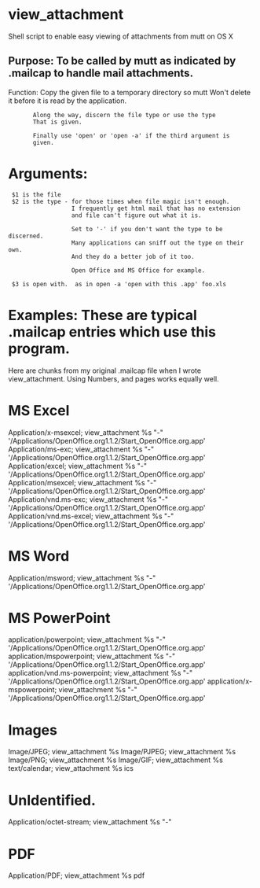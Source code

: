 view_attachment
===============

Shell script to enable easy viewing of attachments from mutt on OS X

Purpose:  To be called by mutt as indicated by .mailcap to handle mail attachments.
----------------------------------------------------------------------------------

 Function: Copy the given file to a temporary directory so mutt
           Won't delete it before it is read by the application.

           Along the way, discern the file type or use the type
           That is given.

           Finally use 'open' or 'open -a' if the third argument is
           given.


 Arguments:
===========

     $1 is the file
     $2 is the type - for those times when file magic isn't enough.
                      I frequently get html mail that has no extension
                      and file can't figure out what it is.
    
                      Set to '-' if you don't want the type to be discerned.
                      Many applications can sniff out the type on their own.
                      And they do a better job of it too.
                      
                      Open Office and MS Office for example.
                      
     $3 is open with.  as in open -a 'open with this .app' foo.xls

 Examples:  These are typical .mailcap entries which use this program.
========================================================================

 Here are chunks from my original .mailcap file when I wrote view_attachment. Using Numbers, and pages
 works equally well.

# MS Excel
Application/x-msexcel; view_attachment %s "-" '/Applications/OpenOffice.org1.1.2/Start_OpenOffice.org.app'
Application/ms-exc; view_attachment %s "-" '/Applications/OpenOffice.org1.1.2/Start_OpenOffice.org.app'
Application/excel; view_attachment %s "-" '/Applications/OpenOffice.org1.1.2/Start_OpenOffice.org.app'
Application/msexcel; view_attachment %s "-" '/Applications/OpenOffice.org1.1.2/Start_OpenOffice.org.app'
Application/vnd.ms-exc; view_attachment %s "-" '/Applications/OpenOffice.org1.1.2/Start_OpenOffice.org.app'
Application/vnd.ms-excel; view_attachment %s "-" '/Applications/OpenOffice.org1.1.2/Start_OpenOffice.org.app'


# MS Word
Application/msword; view_attachment %s "-" '/Applications/OpenOffice.org1.1.2/Start_OpenOffice.org.app'

# MS PowerPoint
application/powerpoint; view_attachment %s "-" '/Applications/OpenOffice.org1.1.2/Start_OpenOffice.org.app'
application/mspowerpoint; view_attachment %s "-" '/Applications/OpenOffice.org1.1.2/Start_OpenOffice.org.app'
application/vnd.ms-powerpoint; view_attachment %s "-" '/Applications/OpenOffice.org1.1.2/Start_OpenOffice.org.app'
application/x-mspowerpoint; view_attachment %s "-" '/Applications/OpenOffice.org1.1.2/Start_OpenOffice.org.app'


# Images
Image/JPEG; view_attachment %s
Image/PJPEG; view_attachment %s
Image/PNG; view_attachment %s
Image/GIF; view_attachment %s
text/calendar; view_attachment %s ics 

# UnIdentified.
Application/octet-stream; view_attachment %s "-" 

# PDF
Application/PDF; view_attachment %s pdf
